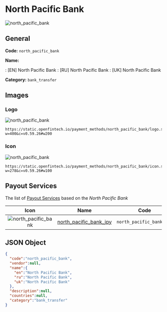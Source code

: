 
# North Pacific Bank 
![north_pacific_bank](https://static.openfintech.io/payment_methods/north_pacific_bank/logo.svg?w=400&c=v0.59.26#w200)  

## General 
**Code:** `north_pacific_bank` 
 
**Name:** 
 
:	[EN] North Pacific Bank 
:	[RU] North Pacific Bank 
:	[UK] North Pacific Bank 
 
**Category:** `bank_transfer` 
 

## Images 

### Logo 
![north_pacific_bank](https://static.openfintech.io/payment_methods/north_pacific_bank/logo.svg?w=400&c=v0.59.26#w200)  

```
https://static.openfintech.io/payment_methods/north_pacific_bank/logo.svg?w=400&c=v0.59.26#w200
```  

### Icon 
![north_pacific_bank](https://static.openfintech.io/payment_methods/north_pacific_bank/icon.svg?w=278&c=v0.59.26#w100)  

```
https://static.openfintech.io/payment_methods/north_pacific_bank/icon.svg?w=278&c=v0.59.26#w100
```  

## Payout Services 
 
The list of [Payout Services](/payout-services/) based on the _North Pacific Bank_ 

|Icon|Name|Code| 
|:---:|:---:|:---:| 
|![north_pacific_bank](https://static.openfintech.io/payout_methods/north_pacific_bank/icon.svg?w=278&c=v0.59.26#w40) |[north_pacific_bank_jpy](/payout-services/north_pacific_bank_jpy/)|`north_pacific_bank_jpy`| 
 

## JSON Object 

```json
{
  "code":"north_pacific_bank",
  "vendor":null,
  "name":{
    "en":"North Pacific Bank",
    "ru":"North Pacific Bank",
    "uk":"North Pacific Bank"
  },
  "description":null,
  "countries":null,
  "category":"bank_transfer"
}
```  
